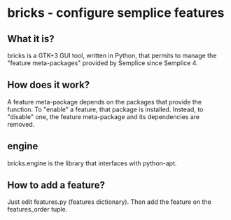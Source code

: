 bricks - configure semplice features
====================================


What it is?
-----------

bricks is a GTK+3 GUI tool, written in Python, that permits to manage
the "feature meta-packages" provided by Semplice since Semplice 4.


How does it work?
-----------------

A feature meta-package depends on the packages that provide the function.
To "enable" a feature, that package is installed.
Instead, to "disable" one, the feature meta-package and its dependencies
are removed.

engine
------

bricks.engine is the library that interfaces with python-apt.

How to add a feature?
---------------------

Just edit features.py (features dictionary).
Then add the feature on the features_order tuple.
